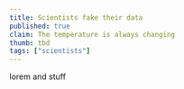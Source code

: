 ```yaml
---
title: Scientists fake their data
published: true
claim: The temperature is always changing
thumb: tbd
tags: ["scientists"]
---
```

lorem and stuff

